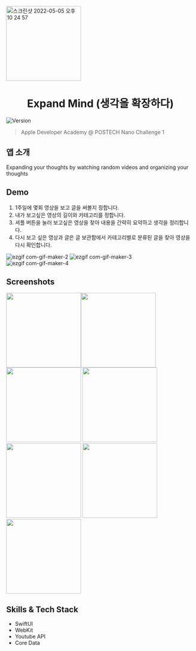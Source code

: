 <img width="200" alt="스크린샷 2022-05-05 오후 10 24 57" src="https://user-images.githubusercontent.com/26588989/169693947-b9ed02b8-5cb1-4a88-ac8c-be2859bd831f.png"> 

<h1 align="center"> Expand Mind (생각을 확장하다) </h1>
<p>
  <img alt="Version" src="https://img.shields.io/badge/version-0.1.0-blue.svg?cacheSeconds=2592000" />
</p>

> Apple Developer Academy @ POSTECH Nano Challenge 1


## 앱 소개
Expanding your thoughts by watching random videos and organizing your thoughts


## Demo
1. 1주일에 몇회 영상을 보고 글을 써볼지 정합니다.
2. 내가 보고싶은 영상의 길이와 카테고리를 정합니다.
3. 셔플 버튼을 눌러 보고싶은 영상을 찾아 내용을 간략히 요약하고 생각을 정리합니다.
4. 다시 보고 싶은 영상과 글은 글 보관함에서 카테고리별로 분류된 글을 찾아 영상을 다시 확인합니다.

![ezgif com-gif-maker-2](https://user-images.githubusercontent.com/26588989/169695872-9b35b641-5e1f-4b1d-88a0-ea43def6a82b.gif)
![ezgif com-gif-maker-3](https://user-images.githubusercontent.com/26588989/169695880-2ad238d5-fee8-4fe4-9a25-87f714340931.gif)
![ezgif com-gif-maker-4](https://user-images.githubusercontent.com/26588989/169695888-9f3f53eb-7151-4e1e-b767-e9fc9be912d3.gif)





## Screenshots
<img width="200" src="https://user-images.githubusercontent.com/26588989/169695571-0a732465-71a3-418e-91c4-c3e835054a65.png"><img width="200" src="https://user-images.githubusercontent.com/26588989/169695575-a7ddc46e-260c-4b97-86f2-0e15f49dcd1a.png">
<img width="200" src="https://user-images.githubusercontent.com/26588989/169695580-9d631b07-7252-4523-bd07-d9f0f20e030d.png">
<img width="200" src="https://user-images.githubusercontent.com/26588989/169695585-770f532c-e2de-4ef1-b544-70c76b7146ed.png">
<img width="200" src="https://user-images.githubusercontent.com/26588989/169695589-a4efc843-a033-40af-98e2-f1a2382423df.png">
<img width="200" src="https://user-images.githubusercontent.com/26588989/169695607-75291c03-5c6b-4aec-b520-eae4b6be8643.png">
<img width="200" src="https://user-images.githubusercontent.com/26588989/169695611-0c526bd9-e3c4-4393-95bd-df92be05c1e2.png">


## Skills & Tech Stack
* SwiftUI  
* WebKit  
* Youtube API  
* Core Data  


